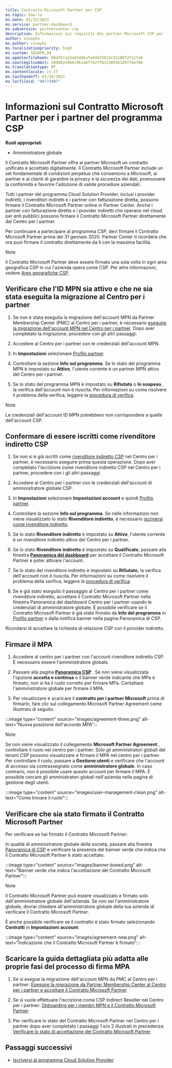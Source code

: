 ```yaml
---
title: Contratto Microsoft Partner per CSP
ms.topic: how-to
ms.date: 01/25/2021
ms.service: partner-dashboard
ms.subservice: partnercenter-csp
description: Informazioni sui requisiti dei partner Microsoft CSP per la firma e la verifica del Contratto Microsoft Partner unificato e accettato digitalmente.
author: vinayks
ms.author: vinayks
ms.localizationpriority: high
ms.custom: SEOAPR.20
ms.openlocfilehash: 68d7bfa23a03d46afe44475023c91109f2f1cfa6
ms.sourcegitcommit: e99882e9b6c9b1a0f7427fb133693b1d977be76b
ms.translationtype: MT
ms.contentlocale: it-IT
ms.lasthandoff: 01/26/2021
ms.locfileid: "98773487"
---
```

# <a name="learn-about-the-microsoft-partner-agreement-mpa-for-csp-program-partners"></a>Informazioni sul Contratto Microsoft Partner per i partner del programma CSP

**Ruoli appropriati**

- Amministratore globale

Il Contratto Microsoft Partner offre ai partner Microsoft un contratto unificato e accettato digitalmente. Il Contratto Microsoft Partner include un set fondamentale di condizioni perpetue che consentono a Microsoft, ai partner e ai clienti di garantire la privacy e la sicurezza dei dati, promuovere la conformità e favorire l'adozione di valide procedure aziendali.

Tutti i partner del programma Cloud Solution Provider, inclusi i provider indiretti, i rivenditori indiretti e i partner con fatturazione diretta, possono firmare il Contratto Microsoft Partner online in Partner Center. Anche i partner con fatturazione diretta o i provider indiretti che operano nel cloud per enti pubblici possono firmare il Contratto Microsoft Partner direttamente dal Centro per i partner.

Per continuare a partecipare al programma CSP, devi firmare il Contratto Microsoft Partner prima del 31 gennaio 2020. Partner Center ti ricorderà che ora puoi firmare il contratto direttamente da lì con la massima facilità.

>[!NOTE]
>Il Contratto Microsoft Partner deve essere firmato una sola volta in ogni area geografica CSP in cui l'azienda opera come CSP. Per altre informazioni, vedere [Aree geografiche CSP](regional-authorization-overview.md). 

## <a name="verify-your-mpn-id-is-active-and-migrated-to-partner-center"></a>Verificare che l'ID MPN sia attivo e che ne sia stata eseguita la migrazione al Centro per i partner

1. Se non è stata eseguita la migrazione dell'account MPN da Partner Membership Center (PMC) al Centro per i partner, è necessario [eseguire la migrazione dell'account MPN nel Centro per i partner](move-pmc-pc-map.md). Dopo aver completato la migrazione, procedere con gli altri passaggi. 

1. Accedere al Centro per i partner con le credenziali dell'account MPN.
 
1. In **Impostazioni** selezionare [Profilo partner](https://partner.microsoft.com/pcv/accountsettings/connectedpartnerprofile).

1. Controllare la sezione **Info sul programma**. Se lo stato del programma MPN è impostato su **Attivo**, l'utente corrente è un partner MPN attivo del Centro per i partner.
 
1. Se lo stato del programma MPN è impostato su **Rifiutato** o **In sospeso**, la verifica dell'account non è riuscita. Per informazioni su come risolvere il problema della verifica, leggere la [procedura di verifica](verification-responses.md).



>[!NOTE]
>Le credenziali dell'account ID MPN potrebbero non corrispondere a quelle dell'account CSP.

## <a name="confirm-you-are-enrolled-as-a-csp-indirect-reseller"></a>Confermare di essere iscritti come rivenditore indiretto CSP

1. Se non si è già iscritti come [rivenditore indiretto CSP](indirect-reseller-tasks-in-partner-center.md) nel Centro per i partner, è necessario eseguire prima questa operazione. Dopo aver completato l'iscrizione come rivenditore indiretto CSP nel Centro per i partner, procedere con i gli altri passaggi.

1. Accedere al Centro per i partner con le credenziali dell'account di amministratore globale CSP.

1. In **Impostazioni** selezionare **Impostazioni account** e quindi [Profilo partner](https://partner.microsoft.com/pcv/accountsettings/partnerprofile).

1. Controllare la sezione **Info sul programma**. Se nelle informazioni non viene visualizzato lo stato **Rivenditore indiretto**, è necessario [iscriversi come rivenditore indiretto](indirect-reseller-tasks-in-partner-center.md).

1. Se lo stato **Rivenditore indiretto** è impostato su **Attivo**, l'utente corrente è un rivenditore indiretto attivo del Centro per i partner.
 
4. Se lo stato **Rivenditore indiretto** è impostato su **Qualificato**, passare alla finestra [**Panoramica del dashboard**](https://partner.microsoft.com/pcv/dashboard/overview) per accettare il Contratto Microsoft Partner e poter attivare l'account.
 
1. Se lo stato del rivenditore indiretto è impostato su **Rifiutato**, la verifica dell'account non è riuscita. Per informazioni su come risolvere il problema della verifica, leggere la [procedura di verifica](verification-responses.md).

1. Se è già stato eseguito il passaggio al Centro per i partner come rivenditore indiretto, accettare il Contratto Microsoft Partner nella finestra Panoramica del dashboard Centro per i partner usando le credenziali di amministratore globale. È possibile verificare se il Contratto Microsoft Partner è già stato firmato da **Info del programma** in [Profilo partner](https://partner.microsoft.com/pcv/accountsettings/partnerprofile) o dalla notifica banner nella pagina Panoramica di CSP.

Ricordarsi di accettare la richiesta di relazione CSP con il provider indiretto.

## <a name="sign-the-mpa"></a>Firmare il MPA

1. Accedere al centro per i partner con l'account rivenditore indiretto CSP. È necessario essere l'amministratore globale.
1. Passare alla pagina **[Panoramica CSP](https://partner.microsoft.com/pcv/dashboard/overview)** .  Se non viene visualizzata l'opzione **accetta e continua** o il banner verde indicante che MPa è firmato, non si ha il ruolo corretto per firmare MPa. Contattare l'amministratore globale per firmare il MPA.

1. Per visualizzare e scaricare il **contratto per i partner Microsoft** prima di firmarlo, fare clic sul collegamento Microsoft Partner Agreement come illustrato di seguito.

:::image type="content" source="images/agreement-three.png" alt-text="Nuova posizione dell'accordo MPA":::

>[!NOTE]
>Se non viene visualizzato il collegamento **Microsoft Partner Agreement** , controllare il ruolo nel centro per i partner. Solo gli amministratori globali del tenant CSP possono visualizzare e firmare il MPA nel centro per i partner. Per controllare il ruolo, passare a **Gestione utenti** e verificare che l'account di accesso sia contrassegnato come **amministratore globale**. In caso contrario, non è possibile usare questo account per firmare il MPA. È possibile cercare gli amministratori globali nell'azienda nella pagina di gestione degli utenti.

:::image type="content" source="images/user-management-clean.png" alt-text="Come trovare il ruolo":::

## <a name="verify-that-you-have-signed-the-mpa"></a>Verificare che sia stato firmato il Contratto Microsoft Partner

Per verificare se hai firmato il Contratto Microsoft Partner:

 In qualità di amministratore globale della società, passare alla finestra [Panoramica di CSP](https://partner.microsoft.com/pcv/dashboard/overview) e verificare la presenza del banner verde che indica che il Contratto Microsoft Partner è stato accettato.

 
:::image type="content" source="images/banner-boxed.png" alt-text="Banner verde che indica l'accettazione del Contratto Microsoft Partner":::

>[!NOTE]
>Il Contratto Microsoft Partner può essere visualizzato e firmato solo dall'amministratore globale dell'azienda. Se non sei l'amministratore globale, dovrai chiedere all'amministratore globale della tua azienda di verificare il Contratto Microsoft Partner.

È anche possibile verificare se il contratto è stato firmato selezionando **Contratti** in **Impostazioni account**.

:::image type="content" source="images/agreement-new.png" alt-text="Indicazione che il Contratto Microsoft Partner è firmato":::


## <a name="download-the-step-by-step-guide-thats-right-for-where-you-are-in-the-mpa-signing-process"></a>Scaricare la guida dettagliata più adatta alle proprie fasi del processo di firma MPA

1. Se si esegue la migrazione dell'account MPN da PMC al Centro per i partner: [Eseguire la migrazione da Partner Membership Center al Centro per i partner e accettare il Contratto Microsoft Partner](https://assetsprod.microsoft.com/mpn/migrate-pmc-pc-mpa-guide.pptx)

2. Se si vuole effettuare l'iscrizione come CSP Indirect Reseller nel Centro per i partner: [Onboarding per i membri MPN e il Contratto Microsoft Partner](https://assetsprod.microsoft.com/mpn/onboard-pc-csp-mpn-mpa-guide.pptx)

3. Per verificare lo stato del Contratto Microsoft Partner nel Centro per i partner dopo aver completato i passaggi 1 e/o 2 illustrati in precedenza: [Verificare lo stato di accettazione del Contratto Microsoft Partner](https://assetsprod.microsoft.com/mpn/verify-mpa-acceptance-status.pptx)
 
## <a name="next-steps"></a>Passaggi successivi

- [Iscriversi al programma Cloud Solution Provider](indirect-reseller-tasks-in-partner-center.md)
